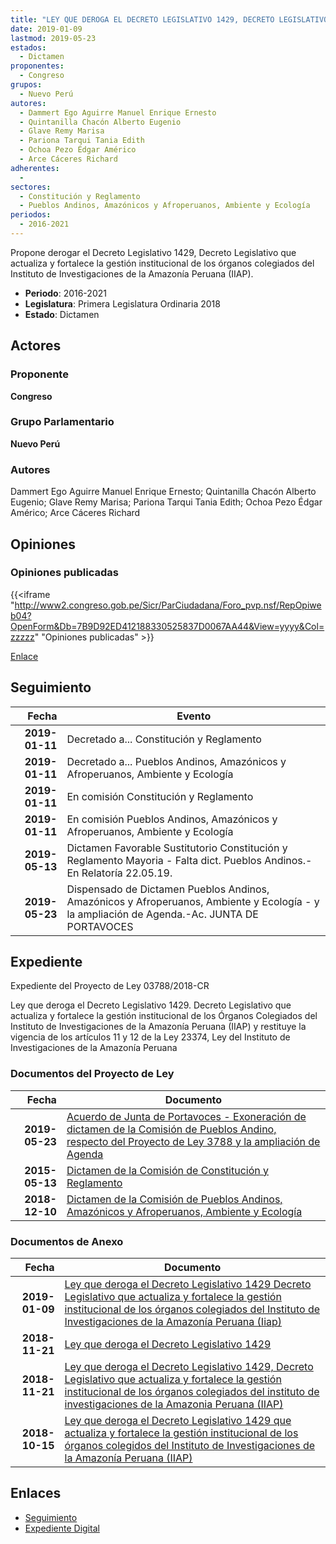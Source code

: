 ```yaml
---
title: "LEY QUE DEROGA EL DECRETO LEGISLATIVO 1429, DECRETO LEGISLATIVO QUE ACTUALIZA Y FORTALECE LA GESTIÓN INSTITUCIONAL DE LOS ÓRGANOS COLEGIADOS DEL INSTITUTO DE INVESTIGACIONES DE LA AMAZONÍA PERUANA (IIAP)"
date: 2019-01-09
lastmod: 2019-05-23
estados: 
  - Dictamen
proponentes: 
  - Congreso
grupos: 
  - Nuevo Perú
autores: 
  - Dammert Ego Aguirre Manuel Enrique Ernesto
  - Quintanilla Chacón Alberto Eugenio
  - Glave Remy Marisa
  - Pariona Tarqui Tania Edith
  - Ochoa Pezo Édgar Américo
  - Arce Cáceres Richard
adherentes: 
  - 
sectores: 
  - Constitución y Reglamento
  - Pueblos Andinos, Amazónicos y Afroperuanos, Ambiente y Ecología
periodos: 
  - 2016-2021
---
```


Propone derogar el Decreto Legislativo 1429, Decreto Legislativo que actualiza y fortalece la gestión institucional de los órganos colegiados del Instituto de Investigaciones de la Amazonía Peruana (IIAP).

- **Periodo**: 2016-2021
- **Legislatura**: Primera Legislatura Ordinaria 2018
- **Estado**: Dictamen

## Actores

### Proponente

**Congreso**

### Grupo Parlamentario

**Nuevo Perú**

### Autores

Dammert Ego Aguirre Manuel Enrique Ernesto; Quintanilla Chacón Alberto Eugenio; Glave Remy Marisa; Pariona Tarqui Tania Edith; Ochoa Pezo Édgar Américo; Arce Cáceres Richard


## Opiniones

### Opiniones publicadas

{{<iframe "http://www2.congreso.gob.pe/Sicr/ParCiudadana/Foro_pvp.nsf/RepOpiweb04?OpenForm&Db=7B9D92ED412188330525837D0067AA44&View=yyyy&Col=zzzzz" "Opiniones publicadas" >}}

[Enlace](http://www2.congreso.gob.pe/Sicr/ParCiudadana/Foro_pvp.nsf/RepOpiweb04?OpenForm&Db=7B9D92ED412188330525837D0067AA44&View=yyyy&Col=zzzzz)

## Seguimiento

| Fecha | Evento |
|------:|--------|
| **2019-01-11** | Decretado a... Constitución y Reglamento|
| **2019-01-11** | Decretado a... Pueblos Andinos, Amazónicos y Afroperuanos, Ambiente y Ecología|
| **2019-01-11** | En comisión Constitución y Reglamento|
| **2019-01-11** | En comisión Pueblos Andinos, Amazónicos y Afroperuanos, Ambiente y Ecología|
| **2019-05-13** | Dictamen Favorable Sustitutorio Constitución y Reglamento Mayoria - Falta dict. Pueblos Andinos.-En Relatoría 22.05.19.|
| **2019-05-23** | Dispensado de Dictamen Pueblos Andinos, Amazónicos y Afroperuanos, Ambiente y Ecología - y la ampliación de Agenda.-Ac. JUNTA DE PORTAVOCES|


## Expediente

Expediente del Proyecto de Ley 03788/2018-CR

Ley que deroga el Decreto Legislativo 1429. Decreto Legislativo que actualiza y fortalece la gestión institucional de los Órganos Colegiados del Instituto de Investigaciones de la Amazonía Peruana (IIAP) y restituye la vigencia de los artículos 11 y 12 de la Ley 23374, Ley del Instituto de Investigaciones de la Amazonía Peruana


### Documentos del Proyecto de Ley

| Fecha | Documento |
|------:|--------|
| **2019-05-23** | [Acuerdo de Junta de Portavoces - Exoneración de dictamen de la Comisión de Pueblos Andino, respecto del Proyecto de Ley 3788 y la ampliación de Agenda](http://www.leyes.congreso.gob.pe/Documentos/2016_2021/Acuerdos/Junta_Portavoces/AJP0355020190523.pdf) |
| **2015-05-13** | [Dictamen de la Comisión de Constitución y Reglamento](http://www.leyes.congreso.gob.pe/Documentos/2016_2021/Dictamenes/Proyectos_de_Ley/03550DC04MAY20190513.pdf) |
| **2018-12-10** | [Dictamen de la Comisión de Pueblos Andinos, Amazónicos y Afroperuanos, Ambiente y Ecología](http://www.leyes.congreso.gob.pe/Documentos/2016_2021/Dictamenes/Proyectos_de_Ley/03550DC19MAY20181210.pdf) |

### Documentos de Anexo

| Fecha | Documento |
|------:|--------|
| **2019-01-09** | [Ley que deroga el Decreto Legislativo 1429 Decreto Legislativo que actualiza y fortalece la gestión institucional de los órganos colegiados del Instituto de Investigaciones de la Amazonía Peruana (Iiap)](http://www.leyes.congreso.gob.pe/Documentos/2016_2021/Proyectos_de_Ley_y_de_Resoluciones_Legislativas/PL0378820190109.pdf) |
| **2018-11-21** | [Ley que deroga el Decreto Legislativo 1429](http://www.leyes.congreso.gob.pe/Documentos/2016_2021/Proyectos_de_Ley_y_de_Resoluciones_Legislativas/PL0364920181121..pdf) |
| **2018-11-21** | [Ley que deroga el Decreto Legislativo 1429, Decreto Legislativo que actualiza y fortalece la gestión institucional de los órganos colegiados del instituto de investigaciones de la Amazonia Peruana (IIAP)](http://www.leyes.congreso.gob.pe/Documentos/2016_2021/Proyectos_de_Ley_y_de_Resoluciones_Legislativas/PL0363820181121.pdf) |
| **2018-10-15** | [Ley que deroga el Decreto Legislativo 1429 que actualiza y fortalece la gestión institucional de los órganos colegidos del Instituto de Investigaciones de la Amazonía Peruana (IIAP)](http://www.leyes.congreso.gob.pe/Documentos/2016_2021/Proyectos_de_Ley_y_de_Resoluciones_Legislativas/PL0355020181015.pdf) |

## Enlaces 

- [Seguimiento](http://www2.congreso.gob.pehttp://www2.congreso.gob.pe/Sicr/TraDocEstProc/CLProLey2016.nsf/f7fff46988ca05b1052578e100829cc7/7b2a64ea350afaa30525837d005ab551?OpenDocument)
- [Expediente Digital](http://www2.congreso.gob.pehttp://www2.congreso.gob.pe/Sicr/TraDocEstProc/CLProLey2016.nsf/f7fff46988ca05b1052578e100829cc7/7b2a64ea350afaa30525837d005ab551?OpenDocument&Click=05257FB7005EB655.eb71d0cf91d8294e05256cdf006b5706/$Body/0.1C6C)
